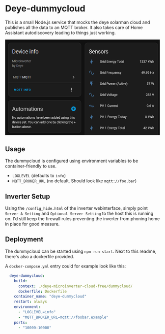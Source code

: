 # Deye-dummycloud

This is a small Node.js service that mocks the deye solarman cloud and publishes all the data to an MQTT broker.
It also takes care of Home Assistant autodiscovery leading to things just working.

![dummycloud_demo.png](../img/dummycloud_demo.png)

## Usage

The dummycloud is configured using environment variables to be container-friendly to use.
- `LOGLEVEL` (defaults to `info`)
- `MQTT_BROKER_URL` (no default. Should look like `mqtt://foo.bar`)

## Inverter Setup

Using the `/config_hide.html` of the inverter webinterface, simply point `Server A Setting` and `Optional Server Setting` to the host this is running on.
I'd still keep the firewall rules preventing the inverter from phoning home in place for good measure.

## Deployment

The dummycloud can be started using `npm run start`. Next to this readme, there's also a dockerfile provided.

A `docker-compose.yml` entry could for example look like this:

```yml
  deye-dummycloud:
    build:
      context: ./deye-microinverter-cloud-free/dummycloud/
      dockerfile: Dockerfile
    container_name: "deye-dummycloud"
    restart: always
    environment:
      - "LOGLEVEL=info"
      - "MQTT_BROKER_URL=mqtt://foobar.example"
    ports:
      - "10000:10000"
```
